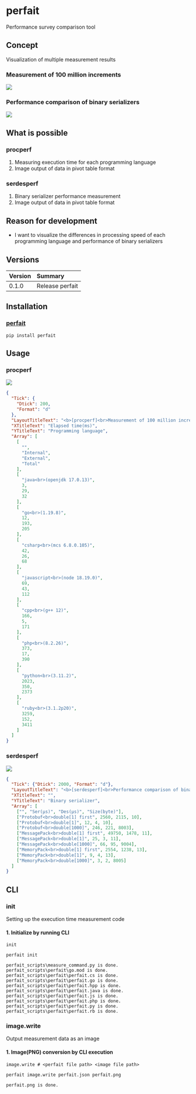 # perfait
Performance survey comparison tool

## Concept
Visualization of multiple measurement results

### Measurement of 100 million increments
![](./images/procperf.png)

### Performance comparison of binary serializers
![](./images/serdesperf.png)

## What is possible
### procperf
1. Measuring execution time for each programming language
2. Image output of data in pivot table format

### serdesperf
1. Binary serializer performance measurement
2. Image output of data in pivot table format

## Reason for development
- I want to visualize the differences in processing speed of each programming language and performance of binary serializers

## Versions

|Version|Summary|
|:--|:--|
|0.1.0|Release perfait|

## Installation
### [perfait](https://pypi.org/project/perfait/)
`pip install perfait`

## Usage
### procperf
![](./images/procperf.png)
```json
{
  "Tick": {
    "Dtick": 200,
    "Format": "d"
  },
  "LayoutTitleText": "<b>[procperf]<br>Measurement of 100 million increments</b>",
  "XTitleText": "Elapsed time(ms)",
  "YTitleText": "Programming language",
  "Array": [
    [
      "",
      "Internal",
      "External",
      "Total"
    ],
    [
      "java<br>(openjdk 17.0.13)",
      3,
      29,
      32
    ],
    [
      "go<br>(1.19.8)",
      12,
      193,
      205
    ],
    [
      "csharp<br>(mcs 6.8.0.105)",
      42,
      26,
      68
    ],
    [
      "javascript<br>(node 18.19.0)",
      69,
      43,
      112
    ],
    [
      "cpp<br>(g++ 12)",
      166,
      5,
      171
    ],
    [
      "php<br>(8.2.26)",
      373,
      17,
      390
    ],
    [
      "python<br>(3.11.2)",
      2023,
      350,
      2373
    ],
    [
      "ruby<br>(3.1.2p20)",
      3259,
      152,
      3411
    ]
  ]
}
```

### serdesperf
![](./images/serdesperf.png)
```json
{
  "Tick": {"Dtick": 2000, "Format": "d"},
  "LayoutTitleText": "<b>[serdesperf]<br>Performance comparison of binary serializers</b>",
  "XTitleText": "",
  "YTitleText": "Binary serializer",
  "Array": [
    ["", "Ser(μs)", "Des(μs)", "Size(byte)"],
    ["Protobuf<br>double[1] first", 2560, 2115, 10],
    ["Protobuf<br>double[1]", 12, 4, 10],
    ["Protobuf<br>double[1000]", 246, 221, 8003],
    ["MessagePack<br>double[1] first", 49750, 1478, 11],
    ["MessagePack<br>double[1]", 25, 3, 11],
    ["MessagePack<br>double[1000]", 66, 95, 9004],
    ["MemoryPack<br>double[1] first", 2554, 1238, 13],
    ["MemoryPack<br>double[1]", 9, 4, 13],
    ["MemoryPack<br>double[1000]", 3, 2, 8005]
  ]
}
```

## CLI
### init
Setting up the execution time measurement code

#### 1. Initialize by running CLI
```
init
```
`perfait init`
```
perfait_scripts\measure_command.py is done.
perfait_scripts\perfait\go.mod is done.
perfait_scripts\perfait\perfait.cs is done.
perfait_scripts\perfait\perfait.go is done.
perfait_scripts\perfait\perfait.hpp is done.
perfait_scripts\perfait\perfait.java is done.
perfait_scripts\perfait\perfait.js is done.
perfait_scripts\perfait\perfait.php is done.
perfait_scripts\perfait\perfait.py is done.
perfait_scripts\perfait\perfait.rb is done.
```

### image.write
Output measurement data as an image

#### 1. Image(PNG) conversion by CLI execution
```
image.write # <perfait file path> <image file path>
```
`perfait image.write perfait.json perfait.png`
```
perfait.png is done.
```
